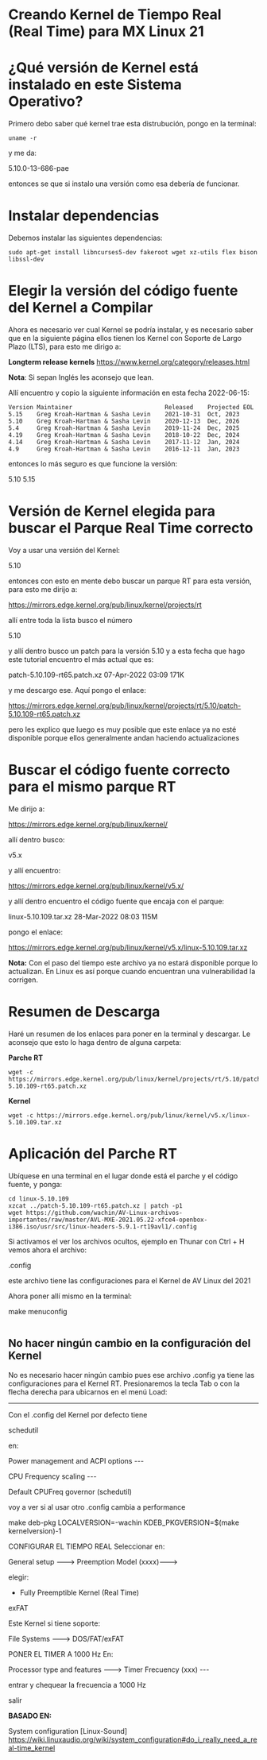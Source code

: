 # Creando Kernel de Tiempo Real (Real Time) para MX Linux 21

# ¿Qué versión de Kernel está instalado en este Sistema Operativo?

Primero debo saber qué kernel trae esta distrubución, pongo en la terminal:

`uname -r` 

y me da:

5.10.0-13-686-pae

entonces se que si instalo una versión como esa debería de funcionar.

# Instalar dependencias

Debemos instalar las siguientes dependencias:

```sudo apt-get install libncurses5-dev fakeroot wget xz-utils flex bison libssl-dev```

# Elegir la versión del código fuente del Kernel a Compilar

Ahora es necesario ver cual Kernel se podría instalar, y es necesario saber que en la siguiente página ellos tienen los Kernel con Soporte de Largo Plazo (LTS), para esto me dirigo a:

**Longterm release kernels**
https://www.kernel.org/category/releases.html

**Nota**: Si sepan Inglés les aconsejo que lean.

Allí encuentro y copio la siguiente información en esta fecha 2022-06-15:

```
Version Maintainer 	                        Released 	Projected EOL
5.15 	Greg Kroah-Hartman & Sasha Levin 	2021-10-31 	Oct, 2023
5.10 	Greg Kroah-Hartman & Sasha Levin 	2020-12-13 	Dec, 2026
5.4 	Greg Kroah-Hartman & Sasha Levin 	2019-11-24 	Dec, 2025
4.19 	Greg Kroah-Hartman & Sasha Levin 	2018-10-22 	Dec, 2024
4.14 	Greg Kroah-Hartman & Sasha Levin 	2017-11-12 	Jan, 2024
4.9 	Greg Kroah-Hartman & Sasha Levin 	2016-12-11 	Jan, 2023
```

entonces lo más seguro es que funcione la versión:

5.10
5.15

# Versión de Kernel elegida para buscar el Parque Real Time correcto

Voy a usar una versión del Kernel:

5.10

entonces con esto en mente debo buscar un parque RT para esta versión, para esto me dirijo a:

https://mirrors.edge.kernel.org/pub/linux/kernel/projects/rt

allí entre toda la lista busco el número 

5.10

y allí dentro busco un patch para la versión 5.10 y a esta fecha que hago este tutorial encuentro el más actual que es:

patch-5.10.109-rt65.patch.xz                       07-Apr-2022 03:09    171K

y me descargo ese. Aquí pongo el enlace:

https://mirrors.edge.kernel.org/pub/linux/kernel/projects/rt/5.10/patch-5.10.109-rt65.patch.xz

pero les explico que luego es muy posible que este enlace ya no esté disponible porque ellos generalmente andan haciendo actualizaciones

# Buscar el código fuente correcto para el mismo parque RT

Me dirijo a:

https://mirrors.edge.kernel.org/pub/linux/kernel/

allí dentro busco:

v5.x

y allí encuentro:

https://mirrors.edge.kernel.org/pub/linux/kernel/v5.x/


y allí dentro encuentro el código fuente que encaja con el parque:

linux-5.10.109.tar.xz                              28-Mar-2022 08:03    115M

pongo el enlace:

https://mirrors.edge.kernel.org/pub/linux/kernel/v5.x/linux-5.10.109.tar.xz

**Nota:** Con el paso del tiempo este archivo ya no estará disponible porque lo actualizan. En Linux es así porque cuando encuentran una vulnerabilidad la corrigen.

# Resumen de Descarga

Haré un resumen de los enlaces para poner en la terminal y descargar. Le aconsejo que esto lo haga dentro de alguna carpeta:

**Parche RT**

    wget -c https://mirrors.edge.kernel.org/pub/linux/kernel/projects/rt/5.10/patch-5.10.109-rt65.patch.xz

**Kernel**

    wget -c https://mirrors.edge.kernel.org/pub/linux/kernel/v5.x/linux-5.10.109.tar.xz

# Aplicación del Parche RT

Ubíquese en una terminal en el lugar donde está el parche y el código fuente, y ponga:

```tar xJvf linux-5.10.109.tar.xz
cd linux-5.10.109
xzcat ../patch-5.10.109-rt65.patch.xz | patch -p1
wget https://github.com/wachin/AV-Linux-archivos-importantes/raw/master/AVL-MXE-2021.05.22-xfce4-openbox-i386.iso/usr/src/linux-headers-5.9.1-rt19avl1/.config
```

Si activamos el ver los archivos ocultos, ejemplo en Thunar con Ctrl + H vemos ahora el archivo:

.config

este archivo tiene las configuraciones para el Kernel de AV Linux del 2021

Ahora poner allí mismo en la terminal:

make menuconfig

![]()





## No hacer ningún cambio en la configuración del Kernel 

No  es necesario hacer ningún cambio pues ese archivo .config ya tiene las  configuraciones para el Kernel RT. Presionaremos la tecla Tab o con la  flecha derecha para ubicarnos en el menú Load:





*********************************************************


Con el .config del Kernel por defecto tiene 

schedutil

 en:

Power management and ACPI options --- 

CPU Frequency scaling ---

Default CPUFreq governor (schedutil)

voy a ver si al usar otro .config cambia a performance




make deb-pkg LOCALVERSION=-wachin KDEB_PKGVERSION=$(make kernelversion)-1





CONFIGURAR EL TIEMPO REAL
Seleccionar en: 

General setup ---> Preemption Model (xxxx)--->

elegir:

- Fully Preemptible Kernel (Real Time)



exFAT

Este Kernel si tiene soporte:

File Systems ---> DOS/FAT/exFAT 



PONER EL TIMER A 1000 Hz
En:

Processor type and features ---> Timer Frecuency (xxx) ---

entrar y chequear la frecuencia a 1000 Hz

salir



**BASADO EN:**

System configuration [Linux-Sound]
https://wiki.linuxaudio.org/wiki/system_configuration#do_i_really_need_a_real-time_kernel











